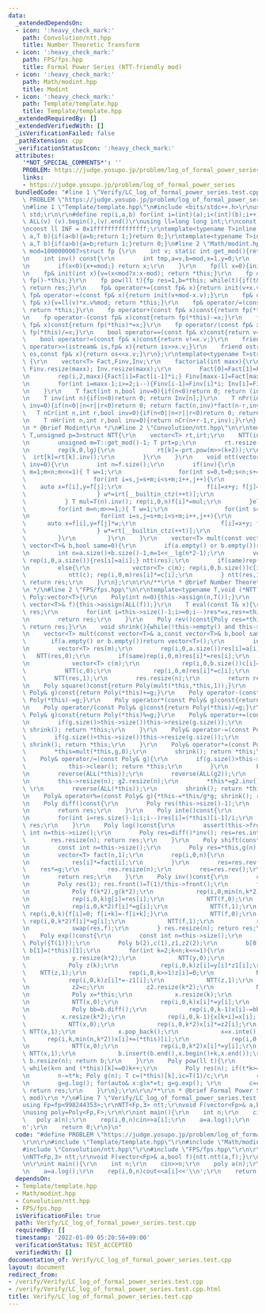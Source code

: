 ```yaml
---
data:
  _extendedDependsOn:
  - icon: ':heavy_check_mark:'
    path: Convolution/ntt.hpp
    title: Number Theoretic Transform
  - icon: ':heavy_check_mark:'
    path: FPS/fps.hpp
    title: Formal Power Series (NTT-friendly mod)
  - icon: ':heavy_check_mark:'
    path: Math/modint.hpp
    title: Modint
  - icon: ':heavy_check_mark:'
    path: Template/template.hpp
    title: Template/template.hpp
  _extendedRequiredBy: []
  _extendedVerifiedWith: []
  _isVerificationFailed: false
  _pathExtension: cpp
  _verificationStatusIcon: ':heavy_check_mark:'
  attributes:
    '*NOT_SPECIAL_COMMENTS*': ''
    PROBLEM: https://judge.yosupo.jp/problem/log_of_formal_power_series
    links:
    - https://judge.yosupo.jp/problem/log_of_formal_power_series
  bundledCode: "#line 1 \"Verify/LC_log_of_formal_power_series.test.cpp\"\n#define\
    \ PROBLEM \"https://judge.yosupo.jp/problem/log_of_formal_power_series\"\r\n\r\
    \n#line 1 \"Template/template.hpp\"\n#include <bits/stdc++.h>\r\nusing namespace\
    \ std;\r\n\r\n#define rep(i,a,b) for(int i=(int)(a);i<(int)(b);i++)\r\n#define\
    \ ALL(v) (v).begin(),(v).end()\r\nusing ll=long long int;\r\nconst int inf = 0x3fffffff;\r\
    \nconst ll INF = 0x1fffffffffffffff;\r\ntemplate<typename T>inline bool chmax(T&\
    \ a,T b){if(a<b){a=b;return 1;}return 0;}\r\ntemplate<typename T>inline bool chmin(T&\
    \ a,T b){if(a>b){a=b;return 1;}return 0;}\n#line 2 \"Math/modint.hpp\"\n\r\ntemplate<int\
    \ mod=1000000007>struct fp {\r\n    int v; static int get_mod(){return mod;}\r\
    \n    int inv() const{\r\n        int tmp,a=v,b=mod,x=1,y=0;\r\n        while(b)tmp=a/b,a-=tmp*b,swap(a,b),x-=tmp*y,swap(x,y);\r\
    \n        if(x<0){x+=mod;} return x;\r\n    }\r\n    fp(ll x=0){init(x%mod+mod);}\r\
    \n    fp& init(int x){v=(x<mod?x:x-mod); return *this;}\r\n    fp operator-()const{return\
    \ fp()-*this;}\r\n    fp pow(ll t){fp res=1,b=*this; while(t){if(t&1)res*=b;b*=b;t>>=1;}\
    \ return res;}\r\n    fp& operator+=(const fp& x){return init(v+x.v);}\r\n   \
    \ fp& operator-=(const fp& x){return init(v+mod-x.v);}\r\n    fp& operator*=(const\
    \ fp& x){v=ll(v)*x.v%mod; return *this;}\r\n    fp& operator/=(const fp& x){v=ll(v)*x.inv()%mod;\
    \ return *this;}\r\n    fp operator+(const fp& x)const{return fp(*this)+=x;}\r\
    \n    fp operator-(const fp& x)const{return fp(*this)-=x;}\r\n    fp operator*(const\
    \ fp& x)const{return fp(*this)*=x;}\r\n    fp operator/(const fp& x)const{return\
    \ fp(*this)/=x;}\r\n    bool operator==(const fp& x)const{return v==x.v;}\r\n\
    \    bool operator!=(const fp& x)const{return v!=x.v;}\r\n    friend istream&\
    \ operator>>(istream& is,fp& x){return is>>x.v;}\r\n    friend ostream& operator<<(ostream&\
    \ os,const fp& x){return os<<x.v;}\r\n};\r\ntemplate<typename T>struct factorial\
    \ {\r\n    vector<T> Fact,Finv,Inv;\r\n    factorial(int maxx){\r\n        Fact.resize(maxx);\
    \ Finv.resize(maxx); Inv.resize(maxx);\r\n        Fact[0]=Fact[1]=Finv[0]=Finv[1]=Inv[1]=1;\r\
    \n        rep(i,2,maxx){Fact[i]=Fact[i-1]*i;} Finv[maxx-1]=Fact[maxx-1].inv();\r\
    \n        for(int i=maxx-1;i>=2;i--){Finv[i-1]=Finv[i]*i; Inv[i]=Finv[i]*Fact[i-1];}\r\
    \n    }\r\n    T fact(int n,bool inv=0){if(n<0)return 0; return (inv?Finv[n]:Fact[n]);}\r\
    \n    T inv(int n){if(n<0)return 0; return Inv[n];}\r\n    T nPr(int n,int r,bool\
    \ inv=0){if(n<0||n<r||r<0)return 0; return fact(n,inv)*fact(n-r,inv^1);}\r\n \
    \   T nCr(int n,int r,bool inv=0){if(n<0||n<r||r<0)return 0; return fact(n,inv)*fact(r,inv^1)*fact(n-r,inv^1);}\r\
    \n    T nHr(int n,int r,bool inv=0){return nCr(n+r-1,r,inv);}\r\n};\r\n\r\n/**\r\
    \n * @brief Modint\r\n */\n#line 2 \"Convolution/ntt.hpp\"\n\r\ntemplate<typename\
    \ T,unsigned p=3>struct NTT{\r\n    vector<T> rt,irt;\r\n    NTT(int lg=21){\r\
    \n        unsigned m=T::get_mod()-1; T prt=p;\r\n        rt.resize(lg); irt.resize(lg);\r\
    \n        rep(k,0,lg){\r\n            rt[k]=-prt.pow(m>>(k+2));\r\n          \
    \  irt[k]=rt[k].inv();\r\n        }\r\n    }\r\n    void ntt(vector<T>& f,bool\
    \ inv=0){\r\n        int n=f.size();\r\n        if(inv){\r\n            for(int\
    \ m=1;m<n;m<<=1){ T w=1;\r\n                for(int s=0,t=0;s<n;s+=m*2){\r\n \
    \                   for(int i=s,j=s+m;i<s+m;i++,j++){\r\n                    \
    \    auto x=f[i],y=f[j];\r\n                        f[i]=x+y; f[j]=(x-y)*w;\r\n\
    \                    } w*=irt[__builtin_ctz(++t)];\r\n                }\r\n  \
    \           } T mul=T(n).inv(); rep(i,0,n)f[i]*=mul;\r\n        }else{\r\n   \
    \         for(int m=n;m>>=1;){ T w=1;\r\n                for(int s=0,t=0;s<n;s+=m*2){\r\
    \n                    for(int i=s,j=s+m;i<s+m;i++,j++){\r\n                  \
    \      auto x=f[i],y=f[j]*w;\r\n                        f[i]=x+y; f[j]=x-y;\r\n\
    \                    } w*=rt[__builtin_ctz(++t)];\r\n                }\r\n   \
    \         }\r\n         }\r\n    }\r\n    vector<T> mult(const vector<T>& a,const\
    \ vector<T>& b,bool same=0){\r\n        if(a.empty() or b.empty())return vector<T>();\r\
    \n        int n=a.size()+b.size()-1,m=1<<__lg(n*2-1);\r\n        vector<T> res(m);\
    \ rep(i,0,a.size()){res[i]=a[i];} ntt(res);\r\n        if(same)rep(i,0,m)res[i]*=res[i];\r\
    \n        else{\r\n            vector<T> c(m); rep(i,0,b.size())c[i]=b[i];\r\n\
    \            ntt(c); rep(i,0,m)res[i]*=c[i];\r\n        } ntt(res,1); res.resize(n);\
    \ return res;\r\n    }\r\n};\r\n\r\n/**\r\n * @brief Number Theoretic Transform\r\
    \n */\n#line 2 \"FPS/fps.hpp\"\n\r\ntemplate<typename T,void (*NTT)(vector<T>&,bool)>struct\
    \ Poly:vector<T>{\r\n    Poly(int n=0){this->assign(n,T());}\r\n    Poly(const\
    \ vector<T>& f){this->assign(ALL(f));}\r\n    T eval(const T& x){\r\n        T\
    \ res;\r\n        for(int i=this->size()-1;i>=0;i--)res*=x,res+=this->at(i);\r\
    \n        return res;\r\n    }\r\n    Poly rev()const{Poly res=*this; reverse(ALL(res));\
    \ return res;}\r\n    void shrink(){while(!this->empty() and this->back()==0)this->pop_back();}\r\
    \n    vector<T> mult(const vector<T>& a,const vector<T>& b,bool same=0){\r\n \
    \       if(a.empty() or b.empty())return vector<T>();\r\n        int n=a.size()+b.size()-1,m=1<<__lg(n*2-1);\r\
    \n        vector<T> res(m);\r\n        rep(i,0,a.size())res[i]=a[i];\r\n     \
    \   NTT(res,0);\r\n        if(same)rep(i,0,m)res[i]*=res[i];\r\n        else{\r\
    \n            vector<T> c(m);\r\n            rep(i,0,b.size())c[i]=b[i];\r\n \
    \           NTT(c,0);\r\n            rep(i,0,m)res[i]*=c[i];\r\n        }\r\n\
    \        NTT(res,1);\r\n        res.resize(n);\r\n        return res;\r\n    }\r\
    \n    Poly square()const{return Poly(mult(*this,*this,1));}\r\n    Poly operator+(const\
    \ Poly& g)const{return Poly(*this)+=g;}\r\n    Poly operator-(const Poly& g)const{return\
    \ Poly(*this)-=g;}\r\n    Poly operator*(const Poly& g)const{return Poly(*this)*=g;}\r\
    \n    Poly operator/(const Poly& g)const{return Poly(*this)/=g;}\r\n    Poly operator%(const\
    \ Poly& g)const{return Poly(*this)%=g;}\r\n    Poly& operator+=(const Poly& g){\r\
    \n        if(g.size()>this->size())this->resize(g.size());\r\n        rep(i,0,g.size()){(*this)[i]+=g[i];}\
    \ shrink(); return *this;\r\n    }\r\n    Poly& operator-=(const Poly& g){\r\n\
    \        if(g.size()>this->size())this->resize(g.size());\r\n        rep(i,0,g.size()){(*this)[i]-=g[i];}\
    \ shrink(); return *this;\r\n    }\r\n    Poly& operator*=(const Poly& g){\r\n\
    \        *this=mult(*this,g,0);\r\n        shrink(); return *this;\r\n    }\r\n\
    \    Poly& operator/=(const Poly& g){\r\n        if(g.size()>this->size()){\r\n\
    \            this->clear(); return *this;\r\n        }\r\n        Poly g2=g;\r\
    \n        reverse(ALL(*this));\r\n        reverse(ALL(g2));\r\n        int n=this->size()-g2.size()+1;\r\
    \n        this->resize(n); g2.resize(n);\r\n        *this*=g2.inv(); this->resize(n);\
    \ \r\n        reverse(ALL(*this));\r\n        shrink(); return *this;\r\n    }\r\
    \n    Poly& operator%=(const Poly& g){*this-=*this/g*g; shrink(); return *this;}\r\
    \n    Poly diff()const{\r\n        Poly res(this->size()-1);\r\n        rep(i,0,res.size())res[i]=(*this)[i+1]*(i+1);\r\
    \n        return res;\r\n    }\r\n    Poly inte()const{\r\n        Poly res(this->size()+1);\r\
    \n        for(int i=res.size()-1;i;i--)res[i]=(*this)[i-1]/i;\r\n        return\
    \ res;\r\n    }\r\n    Poly log()const{\r\n        assert(this->front()==1); const\
    \ int n=this->size();\r\n        Poly res=diff()*inv(); res=res.inte(); \r\n \
    \       res.resize(n); return res;\r\n    }\r\n    Poly shift(const int& c)const{\r\
    \n        const int n=this->size();\r\n        Poly res=*this,g(n); g[0]=1; rep(i,1,n)g[i]=g[i-1]*c/i;\r\
    \n        vector<T> fact(n,1);\r\n        rep(i,0,n){\r\n            if(i)fact[i]=fact[i-1]*i;\r\
    \n            res[i]*=fact[i];\r\n        }\r\n        res=res.rev();\r\n    \
    \    res*=g;\r\n        res.resize(n);\r\n        res=res.rev();\r\n        rep(i,0,n)res[i]/=fact[i];\r\
    \n        return res;\r\n    }\r\n    Poly inv()const{\r\n        const int n=this->size();\r\
    \n        Poly res(1); res.front()=T(1)/this->front();\r\n        for(int k=1;k<n;k<<=1){\r\
    \n            Poly f(k*2),g(k*2);\r\n            rep(i,0,min(n,k*2))f[i]=(*this)[i];\r\
    \n            rep(i,0,k)g[i]=res[i];\r\n            NTT(f,0);\r\n            NTT(g,0);\r\
    \n            rep(i,0,k*2)f[i]*=g[i];\r\n            NTT(f,1);\r\n           \
    \ rep(i,0,k){f[i]=0; f[i+k]=-f[i+k];}\r\n            NTT(f,0);\r\n           \
    \ rep(i,0,k*2)f[i]*=g[i];\r\n            NTT(f,1);\r\n            rep(i,0,k)f[i]=res[i];\r\
    \n            swap(res,f);\r\n        } res.resize(n); return res;\r\n    }\r\n\
    \    Poly exp()const{\r\n        const int n=this->size();\r\n        if(n==1)return\
    \ Poly({T(1)});\r\n        Poly b(2),c(1),z1,z2(2);\r\n        b[0]=c[0]=z2[0]=z2[1]=1;\
    \ b[1]=(*this)[1];\r\n        for(int k=2;k<n;k<<=1){\r\n            Poly y=b;\r\
    \n            y.resize(k*2);\r\n            NTT(y,0);\r\n            z1=z2;\r\n\
    \            Poly z(k);\r\n            rep(i,0,k)z[i]=y[i]*z1[i];\r\n        \
    \    NTT(z,1);\r\n            rep(i,0,k>>1)z[i]=0;\r\n            NTT(z,0);\r\n\
    \            rep(i,0,k)z[i]*=-z1[i];\r\n            NTT(z,1);\r\n            c.insert(c.end(),z.begin()+(k>>1),z.end());\r\
    \n            z2=c;\r\n            z2.resize(k*2);\r\n            NTT(z2,0);\r\
    \n            Poly x=*this;\r\n            x.resize(k);\r\n            x=x.diff();x.resize(k);\r\
    \n            NTT(x,0);\r\n            rep(i,0,k)x[i]*=y[i];\r\n            NTT(x,1);\r\
    \n            Poly bb=b.diff();\r\n            rep(i,0,k-1)x[i]-=bb[i];\r\n  \
    \          x.resize(k*2);\r\n            rep(i,0,k-1){x[k+i]=x[i]; x[i]=0;}\r\n\
    \            NTT(x,0);\r\n            rep(i,0,k*2)x[i]*=z2[i];\r\n           \
    \ NTT(x,1);\r\n            x.pop_back();\r\n            x=x.inte();\r\n      \
    \      rep(i,k,min(n,k*2))x[i]+=(*this)[i];\r\n            rep(i,0,k)x[i]=0;\r\
    \n            NTT(x,0);\r\n            rep(i,0,k*2)x[i]*=y[i];\r\n           \
    \ NTT(x,1);\r\n            b.insert(b.end(),x.begin()+k,x.end());\r\n        }\
    \ b.resize(n); return b;\r\n    }\r\n    Poly pow(ll t){\r\n        int n=this->size(),k=0;\
    \ while(k<n and (*this)[k]==0)k++;\r\n        Poly res(n); if(t*k>=n)return res;\r\
    \n        n-=t*k; Poly g(n); T c=(*this)[k],ic=T(1)/c;\r\n        rep(i,0,n)g[i]=(*this)[i+k]*ic;\r\
    \n        g=g.log(); for(auto& x:g)x*=t; g=g.exp(); \r\n        c=c.pow(t); rep(i,0,n)res[i+t*k]=g[i]*c;\
    \ return res;\r\n    }\r\n};\r\n\r\n/**\r\n * @brief Formal Power Series (NTT-friendly\
    \ mod)\r\n */\n#line 7 \"Verify/LC_log_of_formal_power_series.test.cpp\"\n\r\n\
    using Fp=fp<998244353>;\r\nNTT<Fp,3> ntt;\r\nvoid F(vector<Fp>& a,bool f){ntt.ntt(a,f);}\r\
    \nusing poly=Poly<Fp,F>;\r\n\r\nint main(){\r\n    int n;\r\n    cin>>n;\r\n \
    \   poly a(n);\r\n    rep(i,0,n)cin>>a[i];\r\n    a=a.log();\r\n    rep(i,0,n)cout<<a[i]<<'\\\
    n';\r\n    return 0;\r\n}\n"
  code: "#define PROBLEM \"https://judge.yosupo.jp/problem/log_of_formal_power_series\"\
    \r\n\r\n#include \"Template/template.hpp\"\r\n#include \"Math/modint.hpp\"\r\n\
    #include \"Convolution/ntt.hpp\"\r\n#include \"FPS/fps.hpp\"\r\n\r\nusing Fp=fp<998244353>;\r\
    \nNTT<Fp,3> ntt;\r\nvoid F(vector<Fp>& a,bool f){ntt.ntt(a,f);}\r\nusing poly=Poly<Fp,F>;\r\
    \n\r\nint main(){\r\n    int n;\r\n    cin>>n;\r\n    poly a(n);\r\n    rep(i,0,n)cin>>a[i];\r\
    \n    a=a.log();\r\n    rep(i,0,n)cout<<a[i]<<'\\n';\r\n    return 0;\r\n}"
  dependsOn:
  - Template/template.hpp
  - Math/modint.hpp
  - Convolution/ntt.hpp
  - FPS/fps.hpp
  isVerificationFile: true
  path: Verify/LC_log_of_formal_power_series.test.cpp
  requiredBy: []
  timestamp: '2022-01-09 05:20:56+09:00'
  verificationStatus: TEST_ACCEPTED
  verifiedWith: []
documentation_of: Verify/LC_log_of_formal_power_series.test.cpp
layout: document
redirect_from:
- /verify/Verify/LC_log_of_formal_power_series.test.cpp
- /verify/Verify/LC_log_of_formal_power_series.test.cpp.html
title: Verify/LC_log_of_formal_power_series.test.cpp
---
```

